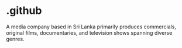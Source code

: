 # .github
A media company based in Sri Lanka primarily produces commercials, original films, documentaries, and television shows spanning diverse genres.
